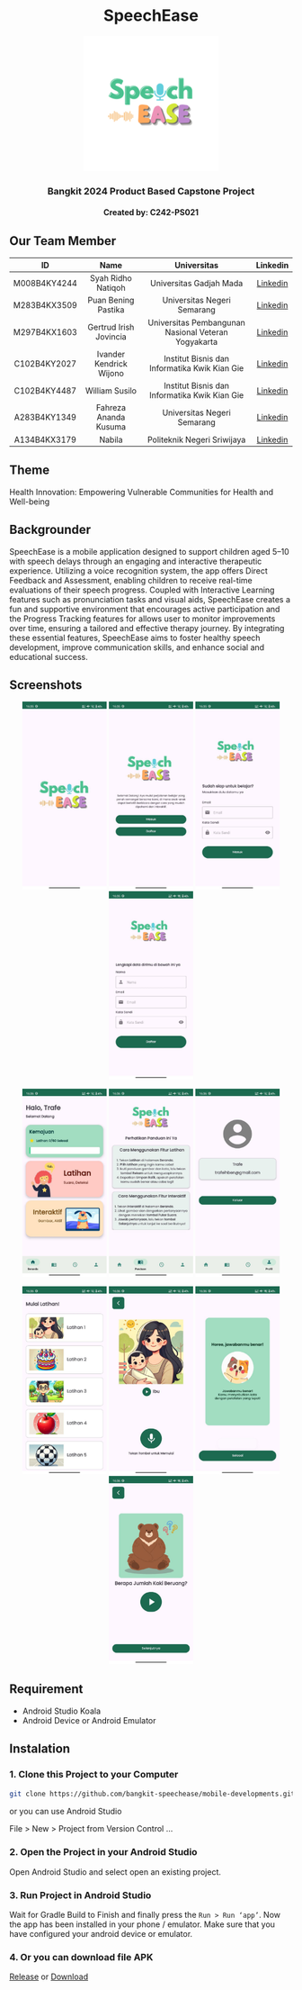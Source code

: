 <div align="center">
  <h1>SpeechEase</h1>
  <img src="SpeechEase Logo.PNG" width="240" height="240" alt="SpeechEase" />
  <h3>Bangkit 2024 Product Based Capstone Project</h3>
  <h4>Created by: C242-PS021</h4>
</div>



## Our Team Member

|ID|Name|Universitas|Linkedin|
|:-:|:-:|:-:|:-:|
|M008B4KY4244|Syah Ridho Natiqoh|Universitas Gadjah Mada|[Linkedin](https://www.linkedin.com/in/ridhonatiqoh/)|
|M283B4KX3509|Puan Bening Pastika|Universitas Negeri Semarang|[Linkedin](https://www.linkedin.com/in/puanbeningpastika/)|
|M297B4KX1603|Gertrud Irish Jovincia|Universitas Pembangunan Nasional Veteran Yogyakarta|[Linkedin](https://www.linkedin.com/in/gertrud-irish-jovincia-09412b247/)|
|C102B4KY2027|Ivander Kendrick Wijono|Institut Bisnis dan Informatika Kwik Kian Gie|[Linkedin](https://www.linkedin.com/in/ivander-kendrick-wijono/)|
|C102B4KY4487|William Susilo|Institut Bisnis dan Informatika Kwik Kian Gie|[Linkedin](https://www.linkedin.com/in/william-susilo-ws810/)|
|A283B4KY1349|Fahreza Ananda Kusuma|Universitas Negeri Semarang|[Linkedin](https://www.linkedin.com/in/fahreza-ananda-kusuma/)|
|A134B4KX3179|Nabila|Politeknik Negeri Sriwijaya|[Linkedin](https://www.linkedin.com/in/nabila-229121289/)|



## Theme
Health Innovation: Empowering Vulnerable Communities for Health and Well-being



## Backgrounder
SpeechEase is a mobile application designed to support children aged 5–10 with speech delays through an engaging and interactive therapeutic experience. Utilizing a voice recognition system, the app offers Direct Feedback and Assessment, enabling children to receive real-time evaluations of their speech progress. Coupled with Interactive Learning features such as pronunciation tasks and visual aids, SpeechEase creates a fun and supportive environment that encourages active participation and the Progress Tracking features for allows user to monitor improvements over time, ensuring a tailored and effective therapy journey. By integrating these essential features, SpeechEase aims to foster healthy speech development, improve communication skills, and enhance social and educational success.



## Screenshots
<p align="center">
  <img src="Splashscreen.jpg" width="150">
  <img src="Welcome.jpg" width="150">
  <img src="Login.jpg" width="150">
  <img src="Signup.jpg" width="150">
</p>

<p align="center">
  <img src="Home.jpg" width="150">
  <img src="Guide.jpg" width="150">
  <img src="Profile.jpg" width="150">
</p>

<p align="center">
  <img src="Practice.jpg" width="150">
  <img src="Practice Detail.jpg" width="150">
  <img src="Feedback.jpg" width="150">
  <img src="Interactive.jpg" width="150">
</p>


## Requirement
* Android Studio Koala
* Android Device or Android Emulator



## Instalation

### 1. Clone this Project to your Computer
```bash
git clone https://github.com/bangkit-speechease/mobile-developments.git
```

or you can use Android Studio 

File > New > Project from Version Control ...

### 2. Open the Project in your Android Studio
Open Android Studio and select open an existing project.

### 3. Run Project in Android Studio
Wait for Gradle Build to Finish and finally press the `Run > Run ‘app’`. Now the app has been installed in your phone / emulator. Make sure that you have configured your android device or emulator.

### 4. Or you can download file APK
[Release](https://github.com/bangkit-speechease/mobile-developments/releases/tag/1.0)
or
[Download](https://drive.google.com/file/d/1IuCqwzzwdiOWEzYWZoVv1dHvIoSUDmxH/view?usp=sharing)
